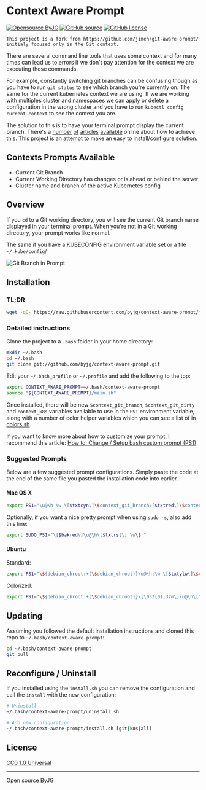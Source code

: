 # Context Aware Prompt

[![Opensource ByJG](https://img.shields.io/badge/opensource-byjg-success.svg)](http://opensource.byjg.com)
[![GitHub source](https://img.shields.io/badge/Github-source-informational?logo=github)](https://github.com/byjg/context-aware-prompt/)
[![GitHub license](https://img.shields.io/github/license/byjg/context-aware-prompt.svg)](https://opensource.byjg.com/opensource/licensing.html)

```tip
This project is a fork from https://github.com/jimeh/git-aware-prompt/ 
initialy focused only in the Git context. 
```

There are several command line tools that uses some context and for many times can lead us to errors if
we don't pay attention for the context we are executing those commands. 

For example, constantly switching git branches can be confusing though as you have to
run `git status` to see which branch you're currently on. The same for the current kubernetes
context we are using. If we are working with multiples cluster and namespaces we can apply or delete 
a configuration in the wrong cluster and you have to run `kubectl config current-context` to see the context you are.  

The solution to this is to have your terminal prompt display the current
branch. There's a [number][1] [of][2] [articles][3] [available][4] online
about how to achieve this. This project is an attempt to make an easy to
install/configure solution.

[1]: http://aaroncrane.co.uk/2009/03/git_branch_prompt/
[2]: http://railstips.org/2009/2/2/bedazzle-your-bash-prompt-with-git-info
[3]: http://techblog.floorplanner.com/2008/12/14/working-with-git-branches/
[4]: http://www.intridea.com/2009/2/2/git-status-in-your-prompt

## Contexts Prompts Available

- Current Git Branch
- Current Working Directory has changes or is ahead or behind the server
- Cluster name and branch of the active Kubernetes config 

## Overview

If you `cd` to a Git working directory, you will see the current Git branch
name displayed in your terminal prompt. When you're not in a Git working
directory, your prompt works like normal.

The same if you have a KUBECONFIG environment variable set or a file `~/.kube/config`/

![Git Branch in Prompt](https://raw.github.com/byjg/context-aware-prompt/master/preview.png)

## Installation

### TL;DR

```bash
wget -qO- https://raw.githubusercontent.com/byjg/context-aware-prompt/master/install.sh | bash
```

### Detailed instructions

Clone the project to a `.bash` folder in your home directory:

```bash
mkdir ~/.bash
cd ~/.bash
git clone git://github.com/byjg/context-aware-prompt.git
```

Edit your `~/.bash_profile` or `~/.profile` and add the following to the top:

```bash
export CONTEXT_AWARE_PROMPT=~/.bash/context-aware-prompt
source "${CONTEXT_AWARE_PROMPT}/main.sh"
```

Once installed, there will be new `$context_git_branch`, `$context_git_dirty` and `context_k8s` variables
available to use in the `PS1` environment variable, along with a number of
color helper variables which you can see a list of in [colors.sh][].

[colors.sh]: https://github.com/byjg/context-aware-prompt/blob/master/colors.sh

If you want to know more about how to customize your prompt, I recommend
this article: [How to: Change / Setup bash custom prompt (PS1)][how-to]

[how-to]: http://www.cyberciti.biz/tips/howto-linux-unix-bash-shell-setup-prompt.html


### Suggested Prompts

Below are a few suggested prompt configurations. Simply paste the code at the
end of the same file you pasted the installation code into earlier.


#### Mac OS X

```bash
export PS1="\u@\h \w \[$txtcyn\]\$context_git_branch\[$txtred\]\$context_git_dirty\[$txtrst\]\$ "
```

Optionally, if you want a nice pretty prompt when using `sudo -s`, also add
this line:

```bash
export SUDO_PS1="\[$bakred\]\u@\h\[$txtrst\] \w\$ "
```


#### Ubuntu

Standard:

```bash
export PS1="\${debian_chroot:+(\$debian_chroot)}\u@\h:\w \[$txtylw\]\$context_k8s\[$txtrst\]\[$txtcyn\]\$context_git_branch\[$txtred\]\$context_git_dirty\[$txtrst\]\$ "
```

Colorized:

```bash
export PS1="\${debian_chroot:+(\$debian_chroot)}\[\033[01;32m\]\u@\h\[\033[00m\]:\[\033[01;34m\]\w\[\033[00m\] \[$txtylw\]\$context_k8s\[$txtrst\]\[$txtcyn\]\$context_git_branch\[$txtred\]\$context_git_dirty\[$txtrst\]\$ "
```


## Updating

Assuming you followed the default installation instructions and cloned this
repo to `~/.bash/context-aware-prompt`:

```bash
cd ~/.bash/context-aware-prompt
git pull
```

## Reconfigure / Uninstall

If you installed using the `install.sh` you can remove the configuration and call the `install` 
with the new configuration:

```bash
# Uninstall
~/.bash/context-aware-prompt/uninstall.sh

# Add new configuration
~/.bash/context-aware-prompt/install.sh [git|k8s|all]
```


## License

[CC0 1.0 Universal](http://creativecommons.org/publicdomain/zero/1.0/)

----
[Open source ByJG](http://opensource.byjg.com)